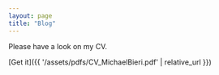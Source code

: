 ```yaml
---
layout: page
title: "Blog"
---
```


Please have a look on my CV.

[Get it]({{ '/assets/pdfs/CV_MichaelBieri.pdf' | relative_url }})